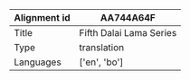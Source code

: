 |Alignment id | AA744A64F
| --- | --- 
|Title | Fifth Dalai Lama Series 
|Type | translation
|Languages | ['en', 'bo']